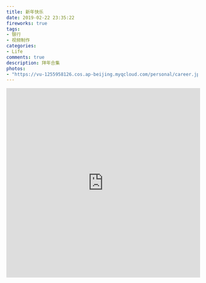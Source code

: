 ```yaml
---
title: 新年快乐
date: 2019-02-22 23:35:22
fireworks: true
tags:
- 银行
- 视频制作
categories:
- Life
comments: true
description: 拜年合集
photos:
- "https://vu-1255958126.cos.ap-beijing.myqcloud.com/personal/career.jpg"
---
```


<iframe height=498 width=510 src='https://player.youku.com/embed/XMzM2NjA4Mzg4MA==' frameborder=0 'allowfullscreen'></iframe>
